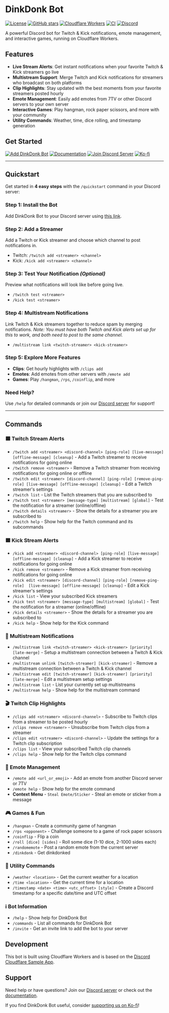 # DinkDonk Bot
[![License](https://img.shields.io/github/license/svglol/dinkdonkbot)](LICENSE)
[![GitHub stars](https://img.shields.io/github/stars/svglol/dinkdonkbot?style=social)](https://github.com/svglol/dinkdonkbot/stargazers)
[![Cloudflare Workers](https://img.shields.io/badge/Cloudflare-Workers-F68212?logo=cloudflare)](https://workers.cloudflare.com)
[![CI](https://github.com/svglol/dinkdonkbot/actions/workflows/ci.yml/badge.svg)](https://github.com/svglol/dinkdonkbot/actions/workflows/ci.yml)
[![Discord](https://img.shields.io/badge/Join-Discord-5865F2?style=flat&logo=discord&logoColor=white)](https://discord.gg/NuY7Tnrb6F)

A powerful Discord bot for Twitch & Kick notifications, emote management, and interactive games, running on Cloudflare Workers.

## Features
- **Live Stream Alerts**: Get instant notifications when your favorite Twitch & Kick streamers go live
- **Multistream Support**: Merge Twitch and Kick notifications for streamers who broadcast on both platforms
- **Clip Highlights**: Stay updated with the best moments from your favorite streamers posted hourly
- **Emote Management**: Easily add emotes from 7TV or other Discord servers to your own server
- **Interactive Games**: Play hangman, rock paper scissors, and more with your community
- **Utility Commands**: Weather, time, dice rolling, and timestamp generation

## Get Started
[![Add DinkDonk Bot](https://img.shields.io/badge/Add%20to-Discord-5865F2?style=for-the-badge&logo=discord&logoColor=white)](https://discord.com/application-directory/1227866873220173824)
[![Documentation](https://img.shields.io/badge/Read-Documentation-blue?style=for-the-badge&logo=gitbook&logoColor=white)](https://svglol.github.io/dinkdonkbot/)
[![Join Discord Server](https://img.shields.io/badge/Join%20Discord-Server-5865F2?style=for-the-badge&logo=discord&logoColor=white)](https://discord.gg/NuY7Tnrb6F)
[![Ko-fi](https://img.shields.io/badge/Support%20us-fc4c58?style=for-the-badge&logo=ko-fi&logoColor=white)](https://ko-fi.com/svglol)

---

## Quickstart
Get started in **4 easy steps** with the `/quickstart` command in your Discord server:

### Step 1: Install the Bot
Add DinkDonk Bot to your Discord server using [this link](https://discord.com/application-directory/1227866873220173824).

### Step 2: Add a Streamer
Add a Twitch or Kick streamer and choose which channel to post notifications in.
- Twitch: `/twitch add <streamer> <channel>`
- Kick: `/kick add <streamer> <channel>`

### Step 3: Test Your Notification *(Optional)*
Preview what notifications will look like before going live.
- `/twitch test <streamer>`
- `/kick test <streamer>`

### Step 4: Multistream Notifications
Link Twitch & Kick streamers together to reduce spam by merging notifications.
*Note: You must have both Twitch and Kick alerts set up for this to work, and both need to post to the same channel.*
- `/multistream link <twitch-streamer> <kick-streamer>`

### Step 5: Explore More Features
- **Clips**: Get hourly highlights with `/clips add`
- **Emotes**: Add emotes from other servers with `/emote add`
- **Games**: Play `/hangman`, `/rps`, `/coinflip`, and more

### Need Help?
Use `/help` for detailed commands or join our [Discord server](https://discord.gg/NuY7Tnrb6F) for support!

---

## Commands

### 🟪 Twitch Stream Alerts
- `/twitch add <streamer> <discord-channel> [ping-role] [live-message] [offline-message] [cleanup]` - Add a Twitch streamer to receive notifications for going online
- `/twitch remove <streamer>` - Remove a Twitch streamer from receiving notifications for going online or offline
- `/twitch edit <streamer> [discord-channel] [ping-role] [remove-ping-role] [live-message] [offline-message] [cleanup]` - Edit a Twitch streamer's settings
- `/twitch list` - List the Twitch streamers that you are subscribed to
- `/twitch test <streamer> [message-type] [multistream] [global]` - Test the notification for a streamer (online/offline)
- `/twitch details <streamer>` - Show the details for a streamer you are subscribed to
- `/twitch help` - Show help for the Twitch command and its subcommands

### 🟩 Kick Stream Alerts
- `/kick add <streamer> <discord-channel> [ping-role] [live-message] [offline-message] [cleanup]` - Add a Kick streamer to receive notifications for going online
- `/kick remove <streamer>` - Remove a Kick streamer from receiving notifications for going online
- `/kick edit <streamer> [discord-channel] [ping-role] [remove-ping-role]  [live-message] [offline-message] [cleanup]` - Edit a Kick streamer's settings
- `/kick list` - View your subscribed Kick streamers
- `/kick test <streamer> [message-type] [multistream] [global]` - Test the notification for a streamer (online/offline)
- `/kick details <streamer>` - Show the details for a streamer you are subscribed to
- `/kick help` - Show help for the Kick command

### 🔗 Multistream Notifications
- `/multistream link <twitch-streamer> <kick-streamer> [priority] [late-merge]` - Setup a multistream connection between a Twitch & Kick channel
- `/multistream unlink [twitch-streamer] [kick-streamer]` - Remove a multistream connection between a Twitch & Kick channel
- `/multistream edit [twitch-streamer] [kick-streamer] [priority] [late-merge]` - Edit a multistream setup settings
- `/multistream list` - List your currently set up multistreams
- `/multistream help` - Show help for the multistream command

### 🎬 Twitch Clip Highlights
- `/clips add <streamer> <discord-channel>` - Subscribe to Twitch clips from a streamer to be posted hourly
- `/clips remove <streamer>` - Unsubscribe from Twitch clips from a streamer
- `/clips edit <streamer> <discord-channel>` - Update the settings for a Twitch clip subscription
- `/clips list` - View your subscribed Twitch clip channels
- `/clips help` - Show help for the Twitch clips command

### 🥳 Emote Management
- `/emote add <url_or_emoji>` - Add an emote from another Discord server or 7TV
- `/emote help` - Show help for the emote command
- **Context Menu** - `Steal Emote/Sticker` - Steal an emote or sticker from a message

### 🎮 Games & Fun
- `/hangman` - Create a community game of hangman
- `/rps <opponent>` - Challenge someone to a game of rock paper scissors
- `/coinflip` - Flip a coin
- `/roll [dice] [sides]` - Roll some dice (1-10 dice, 2-1000 sides each)
- `/randomemote` - Post a random emote from the current server
- `/dinkdonk` - Get dinkdonked

### 🔧 Utility Commands
- `/weather <location>` - Get the current weather for a location
- `/time <location>` - Get the current time for a location
- `/timestamp <date> <time> <utc_offset> [style]` - Create a Discord timestamp for a specific date/time and UTC offset

### ℹ️ Bot Information
- `/help` - Show help for DinkDonk Bot
- `/commands` - List all commands for DinkDonk Bot
- `/invite` - Get an invite link to add the bot to your server

## Development
This bot is built using Cloudflare Workers and is based on the [Discord Cloudflare Sample App](https://github.com/discord/cloudflare-sample-app).

## Support
Need help or have questions? Join our [Discord server](https://discord.gg/NuY7Tnrb6F) or check out the [documentation](https://svglol.github.io/dinkdonkbot/).

If you find DinkDonk Bot useful, consider [supporting us on Ko-fi](https://ko-fi.com/svglol)!

